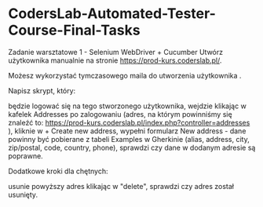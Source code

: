 # CodersLab-Automated-Tester-Course-Final-Tasks
Zadanie warsztatowe 1 - Selenium WebDriver + Cucumber
Utwórz użytkownika manualnie na stronie https://prod-kurs.coderslab.pl/.

Możesz wykorzystać tymczasowego maila do utworzenia użytkownika .


Napisz skrypt, który:

będzie logować się na tego stworzonego użytkownika,
wejdzie klikając w kafelek Addresses po zalogowaniu (adres, na którym powinniśmy się znaleźć to: https://prod-kurs.coderslab.pl/index.php?controller=addresses ),
kliknie w + Create new address,
wypełni formularz New address - dane powinny być pobierane z tabeli Examples w Gherkinie (alias, address, city, zip/postal, code, country, phone),
sprawdzi czy dane w dodanym adresie są poprawne.

Dodatkowe kroki dla chętnych:

usunie powyższy adres klikając w "delete",
sprawdzi czy adres został usunięty.


